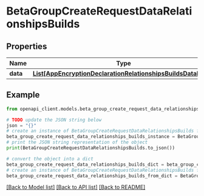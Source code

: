 # BetaGroupCreateRequestDataRelationshipsBuilds


## Properties

Name | Type | Description | Notes
------------ | ------------- | ------------- | -------------
**data** | [**List[AppEncryptionDeclarationRelationshipsBuildsDataInner]**](AppEncryptionDeclarationRelationshipsBuildsDataInner.md) |  | [optional] 

## Example

```python
from openapi_client.models.beta_group_create_request_data_relationships_builds import BetaGroupCreateRequestDataRelationshipsBuilds

# TODO update the JSON string below
json = "{}"
# create an instance of BetaGroupCreateRequestDataRelationshipsBuilds from a JSON string
beta_group_create_request_data_relationships_builds_instance = BetaGroupCreateRequestDataRelationshipsBuilds.from_json(json)
# print the JSON string representation of the object
print(BetaGroupCreateRequestDataRelationshipsBuilds.to_json())

# convert the object into a dict
beta_group_create_request_data_relationships_builds_dict = beta_group_create_request_data_relationships_builds_instance.to_dict()
# create an instance of BetaGroupCreateRequestDataRelationshipsBuilds from a dict
beta_group_create_request_data_relationships_builds_from_dict = BetaGroupCreateRequestDataRelationshipsBuilds.from_dict(beta_group_create_request_data_relationships_builds_dict)
```
[[Back to Model list]](../README.md#documentation-for-models) [[Back to API list]](../README.md#documentation-for-api-endpoints) [[Back to README]](../README.md)


